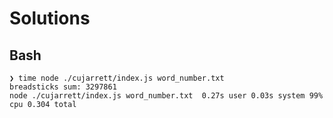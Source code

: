 # Solutions

## Bash

```shell
❯ time node ./cujarrett/index.js word_number.txt
breadsticks sum: 3297861
node ./cujarrett/index.js word_number.txt  0.27s user 0.03s system 99% cpu 0.304 total
```